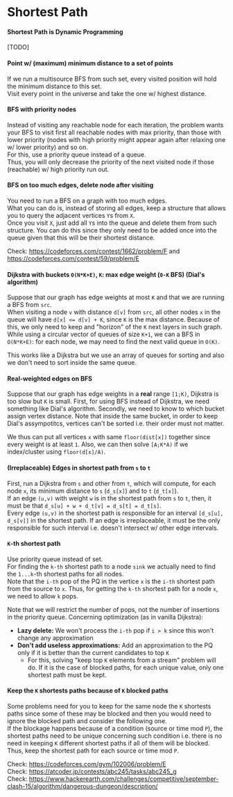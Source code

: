 # Shortest Path

#### Shortest Path is Dynamic Programming
[TODO]

#### Point w/ (maximum) minimum distance to a set of points
If we run a multisource BFS from such set, every visited position will hold the minimum distance to this set.  
Visit every point in the universe and take the one w/ highest distance.

#### BFS with priority nodes
Instead of visiting any reachable node for each iteration, 
the problem wants your BFS to visit first all reachable nodes with max priority,
than those with lower priority (nodes with high priority might appear again after relaxing one w/ lower priority) and so on.  
For this, use a priority queue instead of a queue.  
Thus, you will only decrease the priority of the next visited node if those (reachable) w/ high priority run out.

#### BFS on too much edges, delete node after visiting
You need to run a BFS on a graph with too much edges.  
What you can do is, instead of storing all edges, keep a structure that allows you to query the adjacent vertices `Y`s from `X`.  
Once you visit `X`, just add all `Y`s into the queue and delete them from such structure.
You can do this since they only need to be added once into the queue given that this will be their shortest distance.

Check: https://codeforces.com/contest/1662/problem/F and https://codeforces.com/contest/59/problem/E

#### Dijkstra with buckets `O(N*K+E)`, `K`: max edge weight (`0-K` BFS) (Dial's algorithm)
Suppose that our graph has edge weights at most `K` and that we are running a BFS from `src`.  
When visiting a node `v` with distance `d[v]` from `src`, all other nodes `x` in the queue will have `d[x] <= d[v] + K`, since `K` is the max distance.
Because of this, we only need to keep and "horizon" of the `K` next layers in such graph.  
While using a circular vector of queues of size `K+1`, we can a BFS in `O(N*K+E)`: for each node, we may need to find the next valid queue in `O(K)`.

This works like a Dijkstra but we use an array of queues for sorting and also we don't need to sort inside the same queue.

#### Real-weighted edges on BFS
Suppose that our graph has edge weights in a **real** range `[1;K)`, Dijkstra is too slow but `K` is small. 
First, for using BFS instead of Dijkstra, we need something like Dial's algorithm. Secondly, we need to know to which bucket assign vertex distance. Note that inside the same bucket, in order to keep Dial's assympotitcs, vertices can't be sorted i.e. their order must not matter.
  
We thus can put all vertices `x` with same `floor(dist[x])` together since every weight is at least `1`.
Also, we can then solve `[A;K*A)` if we index/cluster using `floor(d[x]/A)`.  

#### (Irreplaceable) Edges in shortest path from `s` to `t`
First, run a Dijkstra from `s` and other from `t`, which will compute, for each node `x`, its minimum distance to `s` (`d_s[x]`) and to `t` (`d_t[x]`).  
If an edge `(u,v)` with weight `w` is in the shortest path from `s` to `t`, then, it must be that `d_s[u] + w + d_t[v] = d_s[t] = d_t[s]`.  
Every edge `(u,v)` in the shortest path is responsible for an interval `[d_s[u], d_s[v]]` in the shortest path. If an edge is irreplaceable, it must be the only responsible for such interval i.e. doesn't intersect w/ other edge intervals.

#### `K`-th shortest path
Use priority queue instead of set.  
For finding the `k-th` shortest path to a node `sink` we actually need to find the `1...k`-th shortest paths for all nodes.  
Note that the `i-th` pop of the PQ in the vertice `x` is the `i-th` shortest path from the source to `x`. Thus, for getting the `k-th` shortest path for a node `x`, we need to allow `k` pops.

Note that we will restrict the number of pops, not the number of insertions in the priority queue.
Concerning optimization (as in vanilla Dijkstra):
- **Lazy delete:** We won't process the `i-th` pop if `i > k` since this won't change any approximation
- **Don't add useless approximations:** Add an approximation to the PQ only if it is better than the current candidates to top `K`
  - For this, solving "keep top `K` elements from a stream" problem will do. If it is the case of blocked paths, for each unique value, only one shortest path must be kept.

#### Keep the `K` shortests paths because of `K` blocked paths
Some problems need for you to keep for the same node the `K` shortests paths since some of these may be blocked and then you would need to ignore the blocked path and consider the following one.  
If the blockage happens because of a condition (source or time mod `P`), the shortest paths need to be unique concerning such condition i.e. there is no need in keeping `K` different shortest paths if all of them will be blocked. Thus, keep the shortest path for each source or time mod `P`.


Check: https://codeforces.com/gym/102006/problem/E  
Check: https://atcoder.jp/contests/abc245/tasks/abc245_g  
Check: https://www.hackerearth.com/challenges/competitive/september-clash-15/algorithm/dangerous-dungeon/description/  


